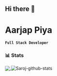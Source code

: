 ## Hi there 👋

# Aarjap Piya

**`Full Stack Developer`**



### 📊 Stats

<a href="https://github.com/anuraghazra/github-readme-stats">
  <img align="center" src="https://github-readme-stats.vercel.app/api/top-langs/?username=aarjap1&theme=dark" />
</a>
<a>
  <img align="center" src="https://github-readme-stats.vercel.app/api?username=aarjap1&show_icons=true&theme=tokyonight&line_height=40" alt="Saroj-github-stats"/>
</a>
